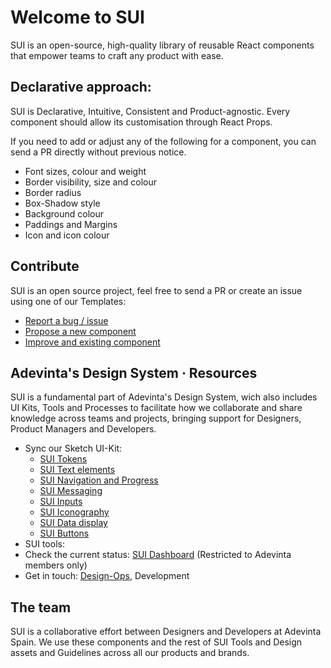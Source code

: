 # Welcome to SUI

SUI is an open-source, high-quality library of reusable React components that empower teams to craft any product with ease.

## Declarative approach:

SUI is Declarative, Intuitive, Consistent and Product-agnostic. Every component should allow its customisation through React Props.

If you need to add or adjust any of the following for a component, you can send a PR directly without previous notice.

- Font sizes, colour and weight
- Border visibility, size and colour
- Border radius
- Box-Shadow style
- Background colour
- Paddings and Margins
- Icon and icon colour

## Contribute

SUI is an open source project, feel free to send a PR or create an issue using one of our Templates:

- [Report a bug / issue](https://github.com/SUI-Components/sui-components/issues/new?template=report-a-bug---issue.md "Report a bug / issue")
- [Propose a new component](https://github.com/SUI-Components/sui-components/issues/new?template=propose-a-new-component.md "Propose a new component")
- [Improve and existing component](https://github.com/SUI-Components/sui-components/issues/new?template=improve-and-existing-component.md "Improve and existing component")

## Adevinta's Design System · Resources

SUI is a fundamental part of Adevinta's Design System, wich also includes UI Kits, Tools and Processes to facilitate how we collaborate and share knowledge across teams and projects, bringing support for Designers, Product Managers and Developers.

- Sync our Sketch UI-Kit:
  - [SUI Tokens](https://sketch.cloud/s/0gJ7b "SUI Tokens")
  - [SUI Text elements](https://sketch.cloud/s/kGlQO "SUI Text elements")
  - [SUI Navigation and Progress](https://sketch.cloud/s/lO9Go "SUI Navigation and Progress")
  - [SUI Messaging](https://sketch.cloud/s/RA4oQ "SUI Messaging")
  - [SUI Inputs](https://sketch.cloud/s/KybGA "SUI Inputs")
  - [SUI Iconography](https://sketch.cloud/s/LMjll "SUI Iconography")
  - [SUI Data display](https://sketch.cloud/s/9KAox "SUI Data display")
  - [SUI Buttons](https://sketch.cloud/s/bK4A4 "SUI Buttons")
- SUI tools: 
- Check the current status: [SUI Dashboard](https://pages.github.mpi-internal.com/scmspain/sui-dashboard/ "SUI Status Dashboard") (Restricted to Adevinta members only)
- Get in touch: [Design-Ops](mailto:arturo.lopez@adevinta.com), Development

## The team

SUI is a collaborative effort between Designers and Developers at Adevinta Spain. We use these components and the rest of SUI Tools and Design assets and Guidelines across all our products and brands.
